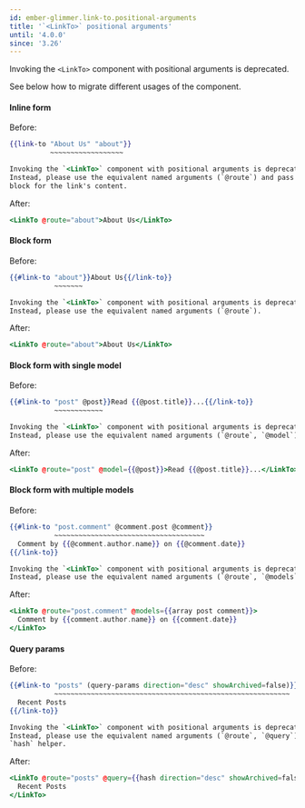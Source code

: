 ```yaml
---
id: ember-glimmer.link-to.positional-arguments
title: '`<LinkTo>` positional arguments'
until: '4.0.0'
since: '3.26'
---
```


Invoking the `<LinkTo>` component with positional arguments is deprecated.

See below how to migrate different usages of the component.

#### Inline form

Before:
```handlebars
{{link-to "About Us" "about"}}
          ~~~~~~~~~~~~~~~~~~

Invoking the `<LinkTo>` component with positional arguments is deprecated.
Instead, please use the equivalent named arguments (`@route`) and pass a
block for the link's content.
```

After:
```handlebars
<LinkTo @route="about">About Us</LinkTo>
```

#### Block form

Before:
```handlebars
{{#link-to "about"}}About Us{{/link-to}}
           ~~~~~~~

Invoking the `<LinkTo>` component with positional arguments is deprecated.
Instead, please use the equivalent named arguments (`@route`).
```

After:
```handlebars
<LinkTo @route="about">About Us</LinkTo>
```

#### Block form with single model

Before:
```handlebars
{{#link-to "post" @post}}Read {{@post.title}}...{{/link-to}}
           ~~~~~~~~~~~~

Invoking the `<LinkTo>` component with positional arguments is deprecated.
Instead, please use the equivalent named arguments (`@route`, `@model`).
```

After:
```handlebars
<LinkTo @route="post" @model={{@post}}>Read {{@post.title}}...</LinkTo>
```

#### Block form with multiple models

Before:
```handlebars
{{#link-to "post.comment" @comment.post @comment}}
           ~~~~~~~~~~~~~~~~~~~~~~~~~~~~~~~~~~~~~
  Comment by {{@comment.author.name}} on {{@comment.date}}
{{/link-to}}

Invoking the `<LinkTo>` component with positional arguments is deprecated.
Instead, please use the equivalent named arguments (`@route`, `@models`).
```

After:
```handlebars
<LinkTo @route="post.comment" @models={{array post comment}}>
  Comment by {{comment.author.name}} on {{comment.date}}
</LinkTo>
```

#### Query params

Before:
```handlebars
{{#link-to "posts" (query-params direction="desc" showArchived=false)}}
           ~~~~~~~~~~~~~~~~~~~~~~~~~~~~~~~~~~~~~~~~~~~~~~~~~~~~~~~~~~
  Recent Posts
{{/link-to}}

Invoking the `<LinkTo>` component with positional arguments is deprecated.
Instead, please use the equivalent named arguments (`@route`, `@query`) and the
`hash` helper.
```

After:
```handlebars
<LinkTo @route="posts" @query={{hash direction="desc" showArchived=false}}>
  Recent Posts
</LinkTo>
```
